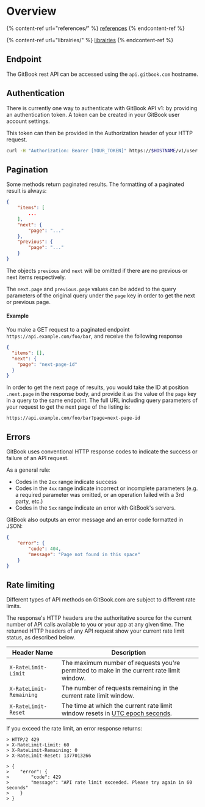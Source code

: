 # Overview

{% content-ref url="references/" %}
[references](references/)
{% endcontent-ref %}

{% content-ref url="librairies/" %}
[librairies](librairies/)
{% endcontent-ref %}

## Endpoint

The GitBook rest API can be accessed using the `api.gitbook.com` hostname.

## Authentication

There is currently one way to authenticate with GitBook API v1: by providing an authentication token. A token can be created in your GitBook user account settings.

This token can then be provided in the Authorization header of your HTTP request.

```bash
curl -H "Authorization: Bearer [YOUR_TOKEN]" https://$HOSTNAME/v1/user
```



## Pagination

Some methods return paginated results. The formatting of a paginated result is always:

```json
{
    "items": [
        ...
    ],
    "next": {
        "page": "..."
    },
    "previous": {
        "page": "..."
    }
}
```

The objects `previous` and `next` will be omitted if there are no previous or next items respectively.

The `next.page` and `previous.page` values can be added to the query parameters of the original query under the `page` key in order to get the next or previous page.

#### Example

You make a GET request to a paginated endpoint `https://api.example.com/foo/bar`, and receive the following response

```json
{
  "items": [],
  "next": {
    "page": "next-page-id"
  }
}
```

In order to get the next page of results, you would take the ID at position `.next.page` in the response body, and provide it as the value of the `page` key in a query to the same endpoint. The full URL including query parameters of your request to get the next page of the listing is:

```
https://api.example.com/foo/bar?page=next-page-id
```

## Errors

GitBook uses conventional HTTP response codes to indicate the success or failure of an API request.

As a general rule:

* Codes in the `2xx` range indicate success
* Codes in the `4xx` range indicate incorrect or incomplete parameters (e.g. a required parameter was omitted, or an operation failed with a 3rd party, etc.)
* Codes in the `5xx` range indicate an error with GitBook's servers.

GitBook also outputs an error message and an error code formatted in JSON:

```json
{
    "error": {
        "code": 404,
        "message": "Page not found in this space"
    }
}
```

## Rate limiting

Different types of API methods on GitBook.com are subject to different rate limits.

The response's HTTP headers are the authoritative source for the current number of API calls available to you or your app at any given time. The returned HTTP headers of any API request show your current rate limit status, as described below.

| Header Name             | Description                                                                                                             |
| ----------------------- | ----------------------------------------------------------------------------------------------------------------------- |
| `X-RateLimit-Limit`     | The maximum number of requests you're permitted to make in the current rate limit window.                               |
| `X-RateLimit-Remaining` | The number of requests remaining in the current rate limit window.                                                      |
| `X-RateLimit-Reset`     | The time at which the current rate limit window resets in [UTC epoch seconds](http://en.wikipedia.org/wiki/Unix\_time). |

If you exceed the rate limit, an error response returns:

```shell
> HTTP/2 429
> X-RateLimit-Limit: 60
> X-RateLimit-Remaining: 0
> X-RateLimit-Reset: 1377013266

> {
>    "error": {
>        "code": 429
>        "message": "API rate limit exceeded. Please try again in 60 seconds"
>    }
> }
```
